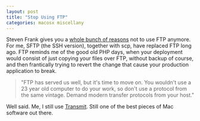 ```yaml
---
layout: post
title: "Stop Using FTP"
categories: macosx miscellany
---
```

Steven Frank gives you a [whole bunch of reasons](http://stevenf.com/archive/dont-use-ftp.php) not to use FTP anymore. For me, SFTP (the SSH version), together with scp, have replaced FTP long ago. FTP reminds me of the good old PHP days, when your deployment would consist of just copying your files over FTP, without backup of course, and then frantically trying to revert the change that cause your production application to break.

> "FTP has served us well, but it's time to move on. You wouldn't use a 23 year old computer to do your work, so don't use a protocol from the same vintage. Demand modern transfer protocols from your host."

Well said. Me, I still use [Transmit](http://www.panic.com/transmit/). Still one of the best pieces of Mac software out there.